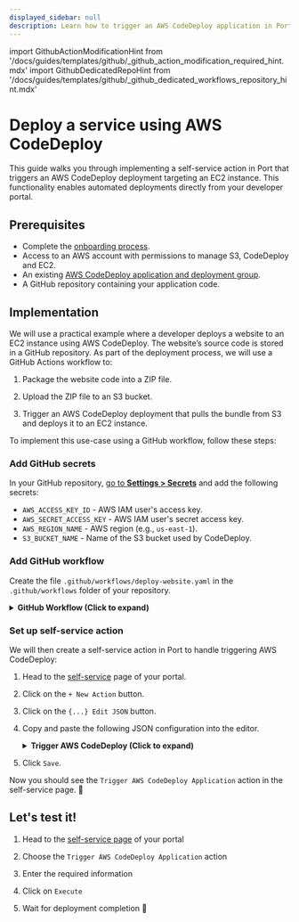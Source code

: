 ```yaml
---
displayed_sidebar: null
description: Learn how to trigger an AWS CodeDeploy application in Port.
---
```


import GithubActionModificationHint from '/docs/guides/templates/github/_github_action_modification_required_hint.mdx'
import GithubDedicatedRepoHint from '/docs/guides/templates/github/_github_dedicated_workflows_repository_hint.mdx'

# Deploy a service using AWS CodeDeploy
This guide walks you through implementing a self-service action in Port that triggers an AWS CodeDeploy deployment targeting an EC2 instance. This functionality enables automated deployments directly from your developer portal.


## Prerequisites

- Complete the [onboarding process](/getting-started/overview).
- Access to an AWS account with permissions to manage S3, CodeDeploy and EC2.
- An existing [AWS CodeDeploy application and deployment group](https://docs.aws.amazon.com/codedeploy/latest/userguide/getting-started-codedeploy.html).
- A GitHub repository containing your application code.

## Implementation

We will use a practical example where a developer deploys a website to an EC2 instance using AWS CodeDeploy. The website’s source code is stored in a GitHub repository. As part of the deployment process, we will use a GitHub Actions workflow to:

1. Package the website code into a ZIP file.

2. Upload the ZIP file to an S3 bucket.

3. Trigger an AWS CodeDeploy deployment that pulls the bundle from S3 and deploys it to an EC2 instance.

To implement this use-case using a GitHub workflow, follow these steps:

<h3>Add GitHub secrets</h3>

In your GitHub repository, [go to **Settings > Secrets**](https://docs.github.com/en/actions/security-guides/using-secrets-in-github-actions#creating-secrets-for-a-repository) and add the following secrets:
- `AWS_ACCESS_KEY_ID` - AWS IAM user's access key.
- `AWS_SECRET_ACCESS_KEY` - AWS IAM user's secret access key.
- `AWS_REGION_NAME` - AWS region (e.g., `us-east-1`).
- `S3_BUCKET_NAME` - Name of the S3 bucket used by CodeDeploy.


### Add GitHub workflow

Create the file `.github/workflows/deploy-website.yaml` in the `.github/workflows` folder of your repository.

<GithubDedicatedRepoHint/>

<details>
<summary><b>GitHub Workflow (Click to expand)</b></summary>

```yaml showLineNumbers
name: Deploy Website with CodeDeploy

on:
  workflow_dispatch:
    inputs:
      applicationName:
        description: 'AWS CodeDeploy application name'
        required: true
        type: string
      deploymentGroup:
        description: 'AWS CodeDeploy deployment group name'
        required: true
        type: string
jobs:
  deploy:
    runs-on: ubuntu-latest
    env:
      AWS_REGION: ${{ secrets.AWS_REGION_NAME }}
      S3_BUCKET: ${{ secrets.S3_BUCKET_NAME }}
    steps:
      - name: Checkout source
        uses: actions/checkout@v4

      - name: Configure AWS credentials
        uses: aws-actions/configure-aws-credentials@v4
        with:
          aws-access-key-id: ${{ secrets.AWS_ACCESS_KEY_ID }}
          aws-secret-access-key: ${{ secrets.AWS_SECRET_ACCESS_KEY }}
          aws-region: ${{ env.AWS_REGION }}

      - name: Zip source code
        run: |
          zip -r website.zip index.html scripts appspec.yml

      - name: Upload to S3
        run: |
          TIMESTAMP=$(date +%s)
          S3_KEY=website-$TIMESTAMP.zip
          aws s3 cp website.zip s3://$S3_BUCKET/$S3_KEY
          echo "S3_KEY=$S3_KEY" >> $GITHUB_ENV

      - name: Deploy via CodeDeploy
        run: |
          aws deploy create-deployment \
            --application-name "${{ github.event.inputs.applicationName }}" \
            --deployment-group-name "${{ github.event.inputs.deploymentGroup }}" \
            --s3-location bucket=$S3_BUCKET,key=$S3_KEY,bundleType=zip \
            --file-exists-behavior OVERWRITE \
            --region $AWS_REGION
```
</details>

### Set up self-service action

We will then create a self-service action in Port to handle triggering AWS CodeDeploy:

1. Head to the [self-service](https://app.getport.io/self-serve) page of your portal.
2. Click on the `+ New Action` button.
3. Click on the `{...} Edit JSON` button.
4. Copy and paste the following JSON configuration into the editor.

    <details>
    <summary><b>Trigger AWS CodeDeploy (Click to expand)</b></summary>

    <GithubActionModificationHint/>

    ```json showLineNumbers
    {
      "identifier": "trigger_aws_code_deploy_app",
      "title": "Trigger AWS CodeDeploy Application",
      "icon": "AWS",
      "description": "A self service action to deploy a website to EC2 via AWS CodeDeploy",
      "trigger": {
        "type": "self-service",
        "operation": "CREATE",
        "userInputs": {
          "properties": {
            "applicationName": {
              "type": "string",
              "title": "Application Name",
              "description": "CodeDeploy application name"
            },
            "deploymentGroup": {
              "type": "string",
              "title": "CodeDeploy deployment group name"
            }
          },
          "required": [
            "applicationName",
            "deploymentGroup"
          ],
          "order": [
            "applicationName",
            "deploymentGroup"
          ]
        }
      },
      "invocationMethod": {
        "type": "GITHUB",
        "org": "<YOUR_GITHUB_ORG>",
        "repo": "<YOUR_GITHUB_REPO>",
        "workflow": "deploy-website.yaml",
        "workflowInputs": {
          "{{ spreadValue() }}": "{{ .inputs }}"
        },
        "reportWorkflowStatus": true
      },
      "requiredApproval": false
    }
    ```
    </details>

5. Click `Save`.

Now you should see the `Trigger AWS CodeDeploy Application` action in the self-service page. 🎉


## Let's test it!

1. Head to the [self-service page](https://app.getport.io/self-serve) of your portal

2. Choose the `Trigger AWS CodeDeploy Application` action

3. Enter the required information

4. Click on `Execute`

5. Wait for deployment completion 🎉


